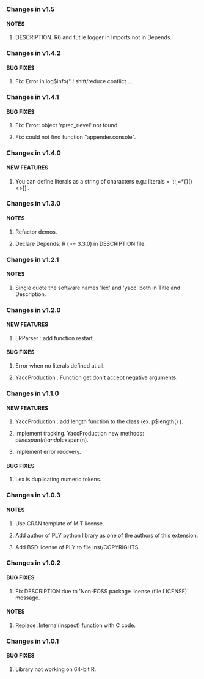 ### Changes in v1.5

#### NOTES

  1. DESCRIPTION. R6 and futile.logger in Imports not in Depends.

### Changes in v1.4.2

#### BUG FIXES

  1. Fix: Error in log$info("  ! shift/reduce conflict ...
  
### Changes in v1.4.1

#### BUG FIXES

  1. Fix: Error: object 'rprec_rlevel' not found.
  
  2. Fix: could not find function "appender.console".

### Changes in v1.4.0

#### NEW FEATURES

  1. You can define literals as a string of characters e.g.: literals = ':;,=*{}()<>[]'.
  
### Changes in v1.3.0

#### NOTES

  1. Refactor demos.
  
  2. Declare Depends: R (>= 3.3.0) in DESCRIPTION file.
  
### Changes in v1.2.1

#### NOTES

  1. Single quote the software names 'lex' and 'yacc' both in Title and Description.

### Changes in v1.2.0

#### NEW FEATURES

  1. LRParser : add function restart.

#### BUG FIXES

  1. Error when no literals defined at all.

  2. YaccProduction : Function get don't accept negative arguments.

### Changes in v1.1.0

#### NEW FEATURES

  1. YaccProduction : add length function to the class (ex. p$length() ).
  
  2. Implement tracking. YaccProduction new methods: p$linespan(n) and p$lexspan(n).

  3. Implement error recovery.

#### BUG FIXES

  1. Lex is duplicating numeric tokens.
  
  
### Changes in v1.0.3

#### NOTES

  1. Use CRAN template of MIT license.

  2. Add author of PLY python library as one of the authors of this extension.
  
  3. Add BSD license of PLY to file inst/COPYRIGHTS.

### Changes in v1.0.2

#### BUG FIXES

  1. Fix DESCRIPTION due to 'Non-FOSS package license (file LICENSE)' message.

#### NOTES

  1. Replace .Internal(inspect) function with C code.

### Changes in v1.0.1

#### BUG FIXES

  1. Library not working on 64-bit R.
